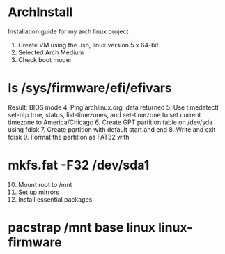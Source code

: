 # ArchInstall
Installation guide for my arch linux project

1.	Create VM using the .iso, linux version 5.x 64-bit.
2.	Selected Arch Medium
3.	Check boot mode:
# ls /sys/firmware/efi/efivars
Result: BIOS mode
4.	Ping archlinux.org, data returned
5.	Use timedatectl set-ntp true, status, list-timezones, and set-timezone to set current timezone to America/Chicago
6.	Create GPT partition table on /dev/sda using fdisk
7.	Create partition with default start and end
8.	Write and exit fdisk
9.	Format the partition as FAT32 with 
# mkfs.fat -F32 /dev/sda1
10.	Mount root to /mnt
11.	Set up mirrors
12.	Install essential packages 
# pacstrap /mnt base linux linux-firmware
